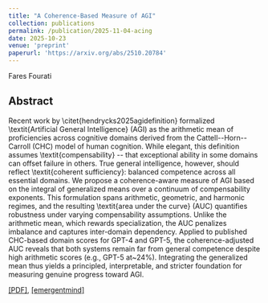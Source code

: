 ```yaml
---
title: "A Coherence-Based Measure of AGI"
collection: publications
permalink: /publication/2025-11-04-acing
date: 2025-10-23
venue: 'preprint'
paperurl: 'https://arxiv.org/abs/2510.20784'
---
```

Fares Fourati

## Abstract
Recent work by \citet{hendrycks2025agidefinition} formalized \textit{Artificial General Intelligence} (AGI) as the arithmetic mean of proficiencies across cognitive domains derived from the Cattell--Horn--Carroll (CHC) model of human cognition. While elegant, this definition assumes \textit{compensability} -- that exceptional ability in some domains can offset failure in others. True general intelligence, however, should reflect \textit{coherent sufficiency}: balanced competence across all essential domains. We propose a coherence-aware measure of AGI based on the integral of generalized means over a continuum of compensability exponents. This formulation spans arithmetic, geometric, and harmonic regimes, and the resulting \textit{area under the curve} (AUC) quantifies robustness under varying compensability assumptions. Unlike the arithmetic mean, which rewards specialization, the AUC penalizes imbalance and captures inter-domain dependency. Applied to published CHC-based domain scores for GPT-4 and GPT-5, the coherence-adjusted AUC reveals that both systems remain far from general competence despite high arithmetic scores (e.g., GPT-5 at~24\%). Integrating the generalized mean thus yields a principled, interpretable, and stricter foundation for measuring genuine progress toward AGI.

[[PDF]](https://arxiv.org/pdf/2510.20784), 
[[emergentmind]](https://www.emergentmind.com/topics/coherence-aware-measure-of-agi)